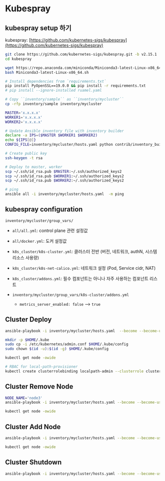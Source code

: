 # Kubespray

## kubespray setup 하기

kubespray: [https://github.com/kubernetes-sigs/kubespray](https://github.com/kubernetes-sigs/kubespray)

```bash
git clone https://github.com/kubernetes-sigs/kubespray.git -b v2.15.1
cd kubespray

wget https://repo.anaconda.com/miniconda/Miniconda3-latest-Linux-x86_64.sh
bash Miniconda3-latest-Linux-x86_64.sh

# Install dependencies from `requirements.txt`
pip install PyOpenSSL==19.0.0 && pip install -r requirements.txt
# pip install --ignore-installed ruamel.yaml

# Copy ``inventory/sample`` as ``inventory/mycluster``
cp -rfp inventory/sample inventory/mycluster

MASTER='x.x.x.x'
WORKER1='x.x.x.x'
WORKER2='x.x.x.x'

# Update Ansible inventory file with inventory builder
declare -a IPS=($MASTER $WORKER1 $WORKER2)
echo ${IPS[@]}
CONFIG_FILE=inventory/mycluster/hosts.yaml python contrib/inventory_builder/inventory.py ${IPS[@]}

# Create public key
ssh-keygen -t rsa

# Deploy to master, worker
scp ~/.ssh/id_rsa.pub $MASTER:~/.ssh/authorized_keys2
scp ~/.ssh/id_rsa.pub $WORKER1:~/.ssh/authorized_keys2
scp ~/.ssh/id_rsa.pub $WORKER2:~/.ssh/authorized_keys2

# ping
ansible all -i inventory/mycluster/hosts.yaml  -m ping
```

## kubespray configuration

`inventory/mycluster/group_vars/`

- `all/all.yml`: control plane 관련 설정값
- `all/docker.yml`: 도커 설정값
- `k8s_cluster/k8s-cluster.yml`: 클러스터 전반 (버전, 네트워크, authN, 시스템 리소스 사용량)
- `k8s_cluster/k8s-net-calico.yml`: 네트워크 설정 (Pod, Service cidr, NAT)
- `k8s_cluster/addons.yml`: 필수 컴포넌트는 아니나 자주 사용하는 컴포넌트 리스트


- `inventory/mycluster/group_vars/k8s-cluster/addons.yml`
    - `metrics_server_enabled: false` --> `true`

## Cluster Deploy

```bash
ansible-playbook -i inventory/mycluster/hosts.yaml  --become --become-user=root cluster.yml

mkdir -p $HOME/.kube
sudo cp -i /etc/kubernetes/admin.conf $HOME/.kube/config
sudo chown $(id -u):$(id -g) $HOME/.kube/config

kubectl get node -owide

# RBAC for local-path-provisioner
kubectl create clusterrolebinding localpath-admin --clusterrole cluster-admin --serviceaccount=local-path-storage:local-path-provisioner-service-account
```

## Cluster Remove Node

```bash
NODE_NAME='node3'
ansible-playbook -i inventory/mycluster/hosts.yaml --become --become-user=root -e node=$NODE_NAME remove-node.yml

kubectl get node -owide
```


## Cluster Add Node

```bash
ansible-playbook -i inventory/mycluster/hosts.yaml --become --become-user=root scale.yml

kubectl get node -owide
```

## Cluster Shutdown

```bash
ansible-playbook -i inventory/mycluster/hosts.yaml --become --become-user=root reset.yml
```
